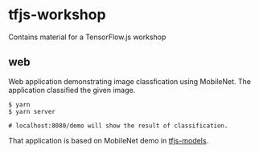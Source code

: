 # tfjs-workshop

Contains material for a TensorFlow.js workshop

## web

Web application demonstrating image classfication using MobileNet. The application classified the given image.

```
$ yarn
$ yarn server

# localhost:8080/demo will show the result of classification.
```

That application is based on MobileNet demo in [tfjs-models](https://github.com/tensorflow/tfjs-models).